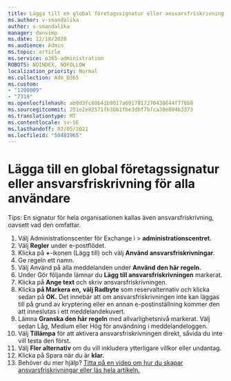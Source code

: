 ```yaml
---
title: Lägga till en global företagssignatur eller ansvarsfriskrivning för alla användare
ms.author: v-smandalika
author: v-smandalika
manager: dansimp
ms.date: 12/18/2020
ms.audience: Admin
ms.topic: article
ms.service: o365-administration
ROBOTS: NOINDEX, NOFOLLOW
localization_priority: Normal
ms.collection: Adm_O365
ms.custom:
- "1200009"
- "7310"
ms.openlocfilehash: ab0d3fc80b41b9017a6917817270438644f770b8
ms.sourcegitcommit: 251e2e82571fb3bb1fbe3dbf7bfca30e004b3373
ms.translationtype: MT
ms.contentlocale: sv-SE
ms.lasthandoff: 03/05/2021
ms.locfileid: "50483965"
---
```

# <a name="add-a-global-company-signature-or-disclaimer-for-all-users"></a>Lägga till en global företagssignatur eller ansvarsfriskrivning för alla användare

Tips: En signatur för hela organisationen kallas även ansvarsfriskrivning, oavsett vad den omfattar.

1. Välj Administrationscenter för Exchange i  >  **administrationscentret.**
2. Välj **Regler** under e-postflödet.
3. Klicka på **+**-ikonen (Lägg till) och välj **Använd ansvarsfriskrivningar**.
4. Ge regeln ett namn.
5. Välj Använd på alla meddelanden under **Använd den här regeln.**
6. Under Gör följande lämnar du **Lägg till ansvarsfriskrivningen** markerat.
7. Klicka på **Ange text** och skriv ansvarsfriskrivningen.
8. Klicka **på Markera en,** **välj Radbyte** som reservalternativ och klicka sedan på **OK.** Det innebär att om ansvarsfriskrivningen inte kan läggas till på grund av kryptering eller en annan e-postinställning kommer den att inneslutas i ett meddelandekuvert.
9. Lämna **Granska den här regeln** med allvarlighetsnivå markerat. Välj sedan Låg, Medium eller Hög för användning i meddelandeloggen.
10. Välj **Tillämpa** för att aktivera ansvarsfriskrivningen direkt, såvida du inte vill testa den först.
11. Välj **Fler alternativ** om du vill inkludera ytterligare villkor eller undantag.
12. Klicka på Spara när du är **klar.**
13. Behöver du mer hjälp? [Titta på en video om hur du skapar ansvarsfriskrivningar eller läs hela artikeln.](https://support.office.com/article/2d75860f-c527-4352-a7f6-73eba54c0c72?wt.mc_id=Chat_GlobalSignature)
